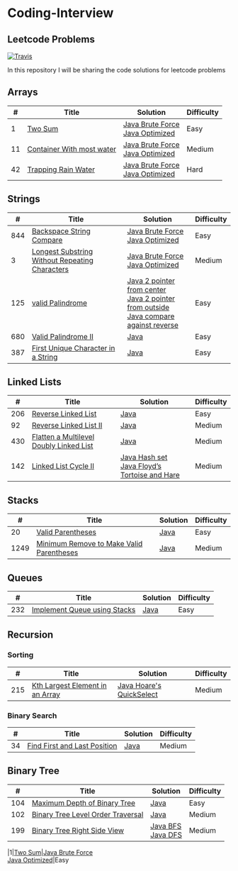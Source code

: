 # Coding-Interview
## Leetcode Problems
[![Travis](https://img.shields.io/badge/language-Java-blue.svg)]()

In this repository I will be sharing the code solutions for leetcode problems

## Arrays
| # | Title | Solution | Difficulty |
|---| ----- | -------- | ---------- |
|1|[Two Sum](https://leetcode.com/problems/two-sum/)|[Java Brute Force](https://github.com/PratyayMallik1006/Coding-Interview/blob/main/TwoSum_BruteForce.java) <br> [Java Optimized](https://github.com/PratyayMallik1006/Coding-Interview/blob/main/TwoSum_Optimized.java)|Easy
|11|[Container With most water](https://leetcode.com/problems/container-with-most-water/)|[Java Brute Force](https://github.com/PratyayMallik1006/Coding-Interview/blob/main/ContainerWithMostWater_BruteForce.java) <br> [Java Optimized](https://github.com/PratyayMallik1006/Coding-Interview/blob/main/ContainerWithMostWater_Optimized.java)|Medium
|42|[Trapping Rain Water](https://leetcode.com/problems/trapping-rain-water/)|[Java Brute Force](https://github.com/PratyayMallik1006/Coding-Interview/blob/main/TrappingRainWater_BruteForce.java) <br> [Java Optimized](https://github.com/PratyayMallik1006/Coding-Interview/blob/main/TrappingRainWater_Optimized.java)|Hard

## Strings
| # | Title | Solution | Difficulty |
|---| ----- | -------- | ---------- |
|844|[Backspace String Compare](https://leetcode.com/problems/backspace-string-compare/)|[Java Brute Force](https://github.com/PratyayMallik1006/Coding-Interview/blob/main/BackspaceCompare_BruteForce.java) <br> [Java Optimized](https://github.com/PratyayMallik1006/Coding-Interview/blob/main/BackspaceCompare_Optimized.java)|Easy
|3|[Longest Substring Without Repeating Characters](https://leetcode.com/problems/longest-substring-without-repeating-characters/)|[Java Brute Force](https://github.com/PratyayMallik1006/Coding-Interview/blob/main/LongestSubstring_BruteForce.java) <br> [Java Optimized](https://github.com/PratyayMallik1006/Coding-Interview/blob/main/LongestSubstring_Optimized.java)|Medium
|125|[valid Palindrome](https://leetcode.com/problems/valid-palindrome/)|[Java 2 pointer from center](https://github.com/PratyayMallik1006/Coding-Interview/blob/main/ValidPalindrome_2PtrCenter.java) <br> [Java 2 pointer from outside](https://github.com/PratyayMallik1006/Coding-Interview/blob/main/ValidPalindrome_2PtrOutside.java) <br> [Java compare against reverse](https://github.com/PratyayMallik1006/Coding-Interview/blob/main/ValidPalindrome_CompareRev.java)|Easy
|680|[Valid Palindrome II](https://leetcode.com/problems/valid-palindrome-ii/submissions/)|[Java](https://github.com/PratyayMallik1006/Coding-Interview/blob/main/AlmostPalindrome.java) |Easy
|387|[First Unique Character in a String](https://leetcode.com/problems/first-unique-character-in-a-string/)|[Java](https://github.com/PratyayMallik1006/Coding-Interview/blob/main/Strings/First_Unique.java) |Easy

## Linked Lists
| # | Title | Solution | Difficulty |
|---| ----- | -------- | ---------- |
|206|[Reverse Linked List](https://leetcode.com/problems/reverse-linked-list/)|[Java](https://github.com/PratyayMallik1006/Coding-Interview/blob/main/Linked%20Lists/reversal.java)|Easy
|92|[Reverse Linked List II](https://leetcode.com/problems/reverse-linked-list-ii/)|[Java](https://github.com/PratyayMallik1006/Coding-Interview/blob/main/Linked%20Lists/mnReversal.java)|Medium
|430|[Flatten a Multilevel Doubly Linked List](https://leetcode.com/problems/flatten-a-multilevel-doubly-linked-list/)| [Java](https://github.com/PratyayMallik1006/Coding-Interview/blob/main/Linked%20Lists/ListFlatten.java)|Medium
|142|[Linked List Cycle II](https://leetcode.com/problems/linked-list-cycle-ii/)|[Java Hash set](https://github.com/PratyayMallik1006/Coding-Interview/blob/main/Linked%20Lists/ListDetectCycle_HashSet.java) <br> [Java Floyd’s Tortoise and Hare](https://github.com/PratyayMallik1006/Coding-Interview/blob/main/Linked%20Lists/ListDetectCycle_Fastslow.java)|Medium

## Stacks
| # | Title | Solution | Difficulty |
|---| ----- | -------- | ---------- |
|20|[Valid Parentheses](https://leetcode.com/problems/valid-parentheses/)|[Java](https://github.com/PratyayMallik1006/Coding-Interview/blob/main/Stack/ValidParentheses.java)|Easy
|1249|[Minimum Remove to Make Valid Parentheses](https://leetcode.com/problems/minimum-remove-to-make-valid-parentheses/)|[Java](https://github.com/PratyayMallik1006/Coding-Interview/blob/main/Stack/MakeValidParentheses.java)|Medium

## Queues
| # | Title | Solution | Difficulty |
|---| ----- | -------- | ---------- |
|232|[Implement Queue using Stacks](https://leetcode.com/problems/implement-queue-using-stacks/)|[Java](https://github.com/PratyayMallik1006/Coding-Interview/blob/main/Queues/QueueUsingStack.java)|Easy

## Recursion
### Sorting
| # | Title | Solution | Difficulty |
|---| ----- | -------- | ---------- |
|215|[Kth Largest Element in an Array](https://leetcode.com/problems/kth-largest-element-in-an-array/)|[Java Hoare's QuickSelect](https://github.com/PratyayMallik1006/Coding-Interview/blob/main/sorting/KthLargestOptimized.java)|Medium

### Binary Search
| # | Title | Solution | Difficulty |
|---| ----- | -------- | ---------- |
|34|[Find First and Last Position](https://leetcode.com/problems/find-first-and-last-position-of-element-in-sorted-array/)|[Java](https://github.com/PratyayMallik1006/Coding-Interview/blob/main/Binary_Search/FirrstLastPos.java)|Medium

## Binary Tree
| # | Title | Solution | Difficulty |
|---| ----- | -------- | ---------- |
|104|[Maximum Depth of Binary Tree](https://leetcode.com/problems/maximum-depth-of-binary-tree/)|[Java](https://github.com/PratyayMallik1006/Coding-Interview/blob/main/Binary_Tree/MaxDept.java)|Easy
|102|[Binary Tree Level Order Traversal](https://leetcode.com/problems/binary-tree-level-order-traversal/)|[Java](https://github.com/PratyayMallik1006/Coding-Interview/blob/main/Binary_Tree/LevelOrder.java)|Medium
|199|[Binary Tree Right Side View](https://leetcode.com/problems/binary-tree-right-side-view/)| [Java BFS](https://github.com/PratyayMallik1006/Coding-Interview/blob/main/Binary_Tree/RightViewBFS.java) <br> [Java DFS](https://github.com/PratyayMallik1006/Coding-Interview/blob/main/Binary_Tree/RightViewDFS.java)|Medium

|1|[Two Sum](https://leetcode.com/problems/two-sum/)|[Java Brute Force]() <br> [Java Optimized]()|Easy


